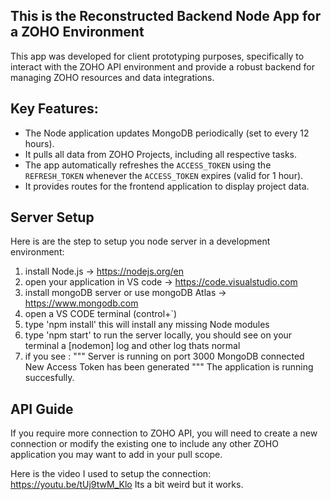 ## This is the Reconstructed Backend Node App for a ZOHO Environment

This app was developed for client prototyping purposes, specifically to interact with the ZOHO API environment and provide a robust backend for managing ZOHO resources and data integrations.

## Key Features:

- The Node application updates MongoDB periodically (set to every 12 hours).
- It pulls all data from ZOHO Projects, including all respective tasks.
- The app automatically refreshes the `ACCESS_TOKEN` using the `REFRESH_TOKEN` whenever the `ACCESS_TOKEN` expires (valid for 1 hour).
- It provides routes for the frontend application to display project data.

## Server Setup

Here is are the step to setup you node server in a development environment:

1. install Node.js -> https://nodejs.org/en
2. open your application in VS code -> https://code.visualstudio.com
3. install mongoDB server or use mongoDB Atlas -> https://www.mongodb.com
4. open a VS CODE terminal (control+`)
5. type 'npm install' this will install any missing Node modules
6. type 'npm start' to run the server locally, you should see on your terminal a [nodemon] log and other log thats normal
7. if you see :
   """
   Server is running on port 3000
   MongoDB connected
   New Access Token has been generated
   """
   The application is running succesfully.

## API Guide

If you require more connection to ZOHO API, you will need to create a new connection or modify the existing one to include any other ZOHO application you may want to add in your pull scope.

Here is the video I used to setup the connection: https://youtu.be/tUj9twM_Klo
Its a bit weird but it works.

